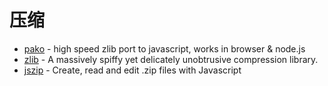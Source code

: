 # 压缩

- [pako](https://github.com/nodeca/pako) - high speed zlib port to javascript, works in browser & node.js
- [zlib](https://github.com/madler/zlib) - A massively spiffy yet delicately unobtrusive compression library.
- [jszip](https://github.com/Stuk/jszip) - Create, read and edit .zip files with Javascript
